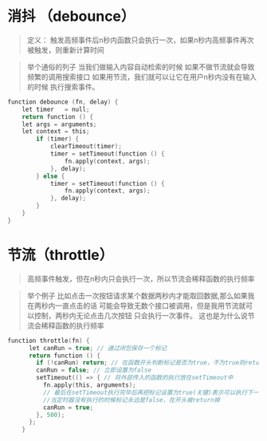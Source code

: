 # 消抖 （debounce）

> 定义： 触发高频事件后n秒内函数只会执行一次，如果n秒内高频事件再次被触发，则重新计算时间

>举个通俗的列子 当我们做输入内容自动检索的时候 如果不做节流就会导致频繁的调用搜索接口 如果用节流，我们就可以让它在用户n秒内没有在输入的时候 执行搜索事件。  

``` c
function debounce (fn, delay) {
    let timer   = null;
    return function () {
    let args = arguments;
    let context = this;
        if (timer) {
            clearTimeout(timer);
            timer = setTimeout(function () {
                fn.apply(context, args);
            }, delay);
        } else {
            timer = setTimeout(function () {
                fn.apply(context, args);
            }, delay);
        }
    }
}
```

# 节流（throttle）
>高频事件触发，但在n秒内只会执行一次，所以节流会稀释函数的执行频率

>举个例子 比如点击一次按钮请求某个数据两秒内才能取回数据,那么如果我在两秒内一直点击的话 可能会导致无数个接口被调用，但是我用节流就可以控制，两秒内无论点击几次按钮 只会执行一次事件。  这也是为什么说节流会稀释函数的执行频率

```c
function throttle(fn) {
      let canRun = true; // 通过闭包保存一个标记
      return function () {
        if (!canRun) return; // 在函数开头判断标记是否为true，不为true则return
        canRun = false; // 立即设置为false
        setTimeout(() => { // 将外部传入的函数的执行放在setTimeout中
          fn.apply(this, arguments);
          // 最后在setTimeout执行完毕后再把标记设置为true(关键)表示可以执行下一次循环了。
          //当定时器没有执行的时候标记永远是false，在开头被return掉
          canRun = true;
        }, 500);
      };
    }
```